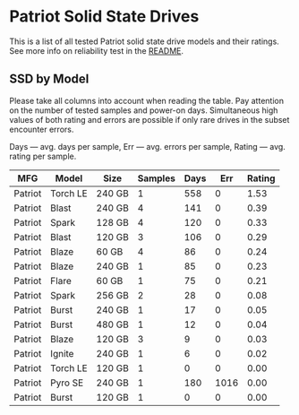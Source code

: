 Patriot Solid State Drives
==========================

This is a list of all tested Patriot solid state drive models and their ratings. See
more info on reliability test in the [README](https://github.com/linuxhw/SMART).

SSD by Model
------------

Please take all columns into account when reading the table. Pay attention on the
number of tested samples and power-on days. Simultaneous high values of both rating
and errors are possible if only rare drives in the subset encounter errors.

Days   — avg. days per sample,
Err    — avg. errors per sample,
Rating — avg. rating per sample.

| MFG       | Model              | Size   | Samples | Days  | Err   | Rating |
|-----------|--------------------|--------|---------|-------|-------|--------|
| Patriot   | Torch LE           | 240 GB | 1       | 558   | 0     | 1.53   |
| Patriot   | Blast              | 240 GB | 4       | 141   | 0     | 0.39   |
| Patriot   | Spark              | 128 GB | 4       | 120   | 0     | 0.33   |
| Patriot   | Blast              | 120 GB | 3       | 106   | 0     | 0.29   |
| Patriot   | Blaze              | 60 GB  | 4       | 86    | 0     | 0.24   |
| Patriot   | Blaze              | 240 GB | 1       | 85    | 0     | 0.23   |
| Patriot   | Flare              | 60 GB  | 1       | 75    | 0     | 0.21   |
| Patriot   | Spark              | 256 GB | 2       | 28    | 0     | 0.08   |
| Patriot   | Burst              | 240 GB | 1       | 17    | 0     | 0.05   |
| Patriot   | Burst              | 480 GB | 1       | 12    | 0     | 0.04   |
| Patriot   | Blaze              | 120 GB | 3       | 9     | 0     | 0.03   |
| Patriot   | Ignite             | 240 GB | 1       | 6     | 0     | 0.02   |
| Patriot   | Torch LE           | 120 GB | 1       | 0     | 0     | 0.00   |
| Patriot   | Pyro SE            | 240 GB | 1       | 180   | 1016  | 0.00   |
| Patriot   | Burst              | 120 GB | 1       | 0     | 0     | 0.00   |
